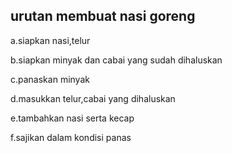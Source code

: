 ## urutan membuat nasi goreng

a.siapkan nasi,telur

b.siapkan minyak dan cabai yang sudah dihaluskan

c.panaskan minyak

d.masukkan telur,cabai yang dihaluskan

e.tambahkan nasi serta kecap

f.sajikan dalam kondisi panas

